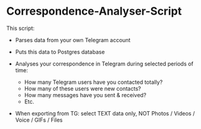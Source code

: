 # Correspondence-Analyser-Script
This script:  
- Parses data from your own Telegram account
- Puts this data to Postgres database 
- Analyses your correspondence in Telegram during selected periods of time:
    - How many Telegram users have you contacted totally? 
    - How many of these users were new contacts?
    - How many messages have you sent & received? 
    - Etc.

 - When exporting from TG: select TEXT data only, NOT Photos / Videos / Voice / GIFs / Files 